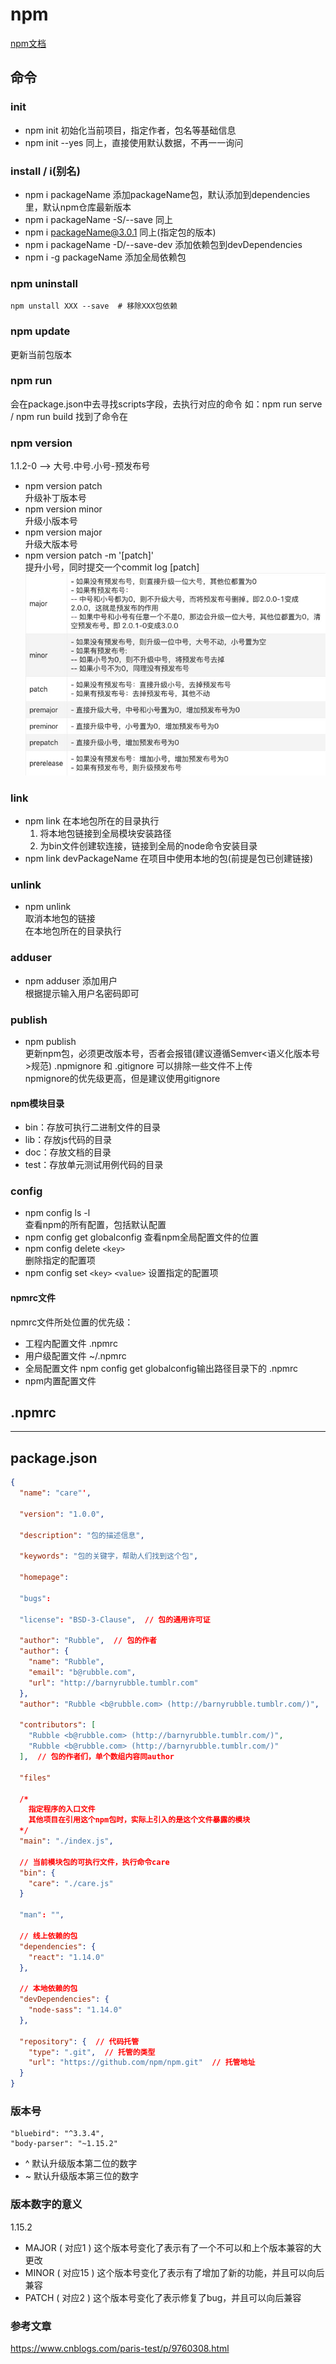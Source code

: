 # npm

[npm文档](https://www.axihe.com/api/npm/api/api.html)
## 命令
### init
- npm init
  初始化当前项目，指定作者，包名等基础信息
- npm init --yes
  同上，直接使用默认数据，不再一一询问

### install / i(别名)
- npm i packageName
  添加packageName包，默认添加到dependencies里，默认npm仓库最新版本
- npm i packageName -S/--save
  同上
- npm i packageName@3.0.1
  同上(指定包的版本)
- npm i packageName -D/--save-dev
  添加依赖包到devDependencies
- npm i -g packageName
  添加全局依赖包

### npm uninstall
```
npm unstall XXX --save  # 移除XXX包依赖
```

### npm update
更新当前包版本

### npm run
会在package.json中去寻找scripts字段，去执行对应的命令
如：npm run serve  /  npm run build
找到了命令在

### npm version
1.1.2-0 --> 大号.中号.小号-预发布号  
- npm version patch  
  升级补丁版本号
- npm version minor  
  升级小版本号
- npm version major  
  升级大版本号
- npm version patch -m '[patch]'  
  提升小号，同时提交一个commit log [patch]
![](./images/version.png)

### link
- npm link
  在本地包所在的目录执行  
  1. 将本地包链接到全局模块安装路径
  2. 为bin文件创建软连接，链接到全局的node命令安装目录
- npm link devPackageName
  在项目中使用本地的包(前提是包已创建链接)

### unlink
  - npm unlink  
  取消本地包的链接  
  在本地包所在的目录执行  

### adduser
- npm adduser
  添加用户  
  根据提示输入用户名密码即可

### publish
- npm publish  
  更新npm包，必须更改版本号，否者会报错(建议遵循Semver<语义化版本号>规范)
.npmignore 和 .gitignore 可以排除一些文件不上传  
npmignore的优先级更高，但是建议使用gitignore  
#### npm模块目录
- bin：存放可执行二进制文件的目录
- lib：存放js代码的目录
- doc：存放文档的目录
- test：存放单元测试用例代码的目录

### config
- npm config ls -l  
  查看npm的所有配置，包括默认配置
- npm config get globalconfig
  查看npm全局配置文件的位置
- npm config delete `<key>`  
  删除指定的配置项
- npm config set `<key>` `<value>`
  设置指定的配置项
#### npmrc文件
npmrc文件所处位置的优先级：  
- 工程内配置文件 .npmrc
- 用户级配置文件 ~/.npmrc
- 全局配置文件 npm config get globalconfig输出路径目录下的 .npmrc
- npm内置配置文件

## .npmrc

****
## package.json
```json
{
  "name": "care"',

  "version": "1.0.0",

  "description": "包的描述信息",

  "keywords": "包的关键字，帮助人们找到这个包",

  "homepage":

  "bugs":

  "license": "BSD-3-Clause",  // 包的通用许可证

  "author": "Rubble",  // 包的作者
  "author": {
    "name": "Rubble",
    "email": "b@rubble.com",
    "url": "http://barnyrubble.tumblr.com"
  },
  "author": "Rubble <b@rubble.com> (http://barnyrubble.tumblr.com/)",  // 以上的简写

  "contributors": [
    "Rubble <b@rubble.com> (http://barnyrubble.tumblr.com/)",
    "Rubble <b@rubble.com> (http://barnyrubble.tumblr.com/)"
  ],  // 包的作者们，单个数组内容同author

  "files"

  /* 
    指定程序的入口文件
    其他项目在引用这个npm包时，实际上引入的是这个文件暴露的模块
  */
  "main": "./index.js",

  // 当前模块包的可执行文件，执行命令care
  "bin": {
    "care": "./care.js"
  }

  "man": "",
  
  // 线上依赖的包
  "dependencies": {
    "react": "1.14.0"
  },
  
  // 本地依赖的包
  "devDependencies": {
    "node-sass": "1.14.0"
  },

  "repository": {  // 代码托管
    "type": ".git",  // 托管的类型
    "url": "https://github.com/npm/npm.git"  // 托管地址
  }
}
```

### 版本号
```
"bluebird": "^3.3.4",
"body-parser": "~1.15.2"
```
- ^
  默认升级版本第二位的数字
- ~
  默认升级版本第三位的数字

### 版本数字的意义
1.15.2
- MAJOR ( 对应1 ) 
  这个版本号变化了表示有了一个不可以和上个版本兼容的大更改
- MINOR ( 对应15 )
  这个版本号变化了表示有了增加了新的功能，并且可以向后兼容
- PATCH ( 对应2 )
  这个版本号变化了表示修复了bug，并且可以向后兼容

### 参考文章
https://www.cnblogs.com/paris-test/p/9760308.html